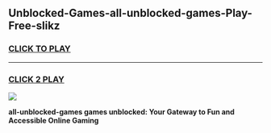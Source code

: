 
## Unblocked-Games-all-unblocked-games-Play-Free-slikz
<h3>
<a href="https://premium76.site?title=all-unblocked-games&ref=23A">CLICK TO PLAY</a></h3>
<hr>

<h3>
<a href="https://premium76.site?title=all-unblocked-games&ref=23A">CLICK 2 PLAY</a>
  
</h3>

<a href="https://premium76.site?title=all-unblocked-games&ref=23A"><img src="https://clearcache.store/games.png"></a>


**all-unblocked-games games unblocked: Your Gateway to Fun and Accessible Online Gaming**
